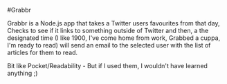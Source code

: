 #Grabbr

Grabbr is a Node.js app that takes a Twitter users favourites from that day, Checks to see if it links to something outside of Twitter and then, a the designated time (I like 1900, I've come home from work, Grabbed a cuppa, I'm ready to read) will send an email to the selected user with the list of articles for them to read.

Bit like Pocket/Readability - But if I used them, I wouldn't have learned anything ;)